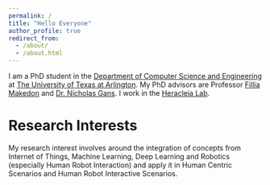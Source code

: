 ```yaml
---
permalink: /
title: "Hello Everyone"
author_profile: true
redirect_from: 
  - /about/
  - /about.html
---
```


I am a PhD student in the [Department of Computer Science and Engineering](https://www.uta.edu/academics/schools-colleges/engineering/academics/departments/cse) at [The University of Texas at Arlington](https://www.uta.edu/). My PhD advisors are Professor [Fillia Makedon](https://heracleia.uta.edu/~makedon/index.html) and [Dr. Nicholas Gans](https://www.uta.edu/academics/faculty/profile?user=nick.gans). I work in the [Heracleia Lab](https://heracleia.uta.edu/#).

Research Interests
======
My research interest involves around the integration of concepts from Internet of Things, Machine Learning, Deep Learning and Robotics (especially Human Robot Interaction) and apply it in Human Centric Scenarios and Human Robot Interactive Scenarios.

